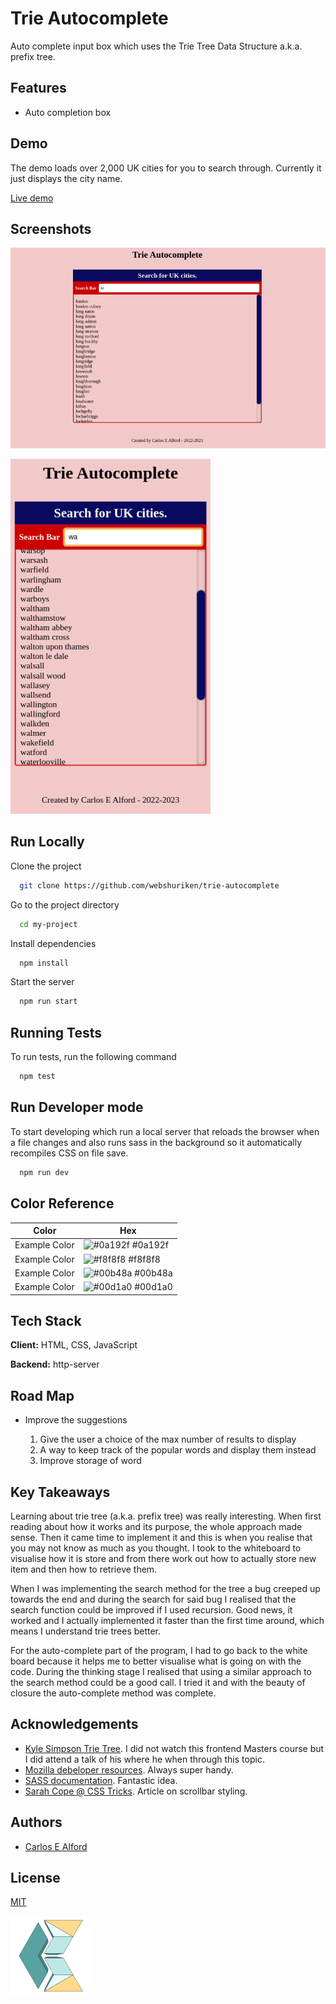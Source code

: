 # Trie Autocomplete

Auto complete input box which uses the Trie Tree Data Structure a.k.a. prefix tree.


## Features

- Auto completion box


## Demo

The demo loads over 2,000 UK cities for you to search through. Currently it just displays the city name.

[Live demo](https://webshuriken.github.io/trie-autocomplete/)


## Screenshots

![App large Screenshot](assets/screenshot-1.png)

![App mobile Screenshot](assets/screenshot-2.png)


## Run Locally

Clone the project

```bash
  git clone https://github.com/webshuriken/trie-autocomplete
```

Go to the project directory

```bash
  cd my-project
```

Install dependencies

```bash
  npm install
```

Start the server

```bash
  npm run start
```


## Running Tests

To run tests, run the following command

```bash
  npm test
```


## Run Developer mode

To start developing which run a local server that reloads the browser when a file changes and also runs sass in the background so it automatically recompiles CSS on file save.

```bash
  npm run dev
```


## Color Reference

| Color             | Hex                                                                |
| ----------------- | ------------------------------------------------------------------ |
| Example Color | ![#0a192f](https://via.placeholder.com/10/0a192f?text=+) #0a192f |
| Example Color | ![#f8f8f8](https://via.placeholder.com/10/f8f8f8?text=+) #f8f8f8 |
| Example Color | ![#00b48a](https://via.placeholder.com/10/00b48a?text=+) #00b48a |
| Example Color | ![#00d1a0](https://via.placeholder.com/10/00b48a?text=+) #00d1a0 |


## Tech Stack

**Client:** HTML, CSS, JavaScript

**Backend:** http-server


## Road Map

- Improve the suggestions
  
  1. Give the user a choice of the max number of results to display
  2. A way to keep track of the popular words and display them instead
  3. Improve storage of word 


## Key Takeaways

Learning about trie tree (a.k.a. prefix tree) was really interesting. When first reading about how it works and its purpose, the whole approach made sense. Then it came time to implement it and this is when you realise that you may not know as much as you thought. I took to the whiteboard to visualise how it is store and from there work out how to actually store new item and then how to retrieve them.

When I was implementing the search method for the tree a bug creeped up towards the end and during the search for said bug I realised that the search function could be improved if I used recursion. Good news, it worked and I actually implemented it faster than the first time around, which means I understand trie trees better.

For the auto-complete part of the program, I had to go back to the white board because it helps me to better visualise what is going on with the code. During the thinking stage I realised that using a similar approach to the search method could be a good call. I tried it and with the beauty of closure the auto-complete method was complete.


## Acknowledgements

 - [Kyle Simpson Trie Tree](https://frontendmasters.com/courses/algorithms-practice/trie-tree-data-structure/). I did not watch this frontend Masters course but I did attend a talk of his where he when through this topic.
 - [Mozilla debeloper resources](https://developer.mozilla.org/en-US/). Always super handy.
 - [SASS documentation](https://sass-lang.com/). Fantastic idea.
 - [Sarah Cope @ CSS Tricks](https://css-tricks.com/almanac/properties/s/scrollbar/). Article on scrollbar styling.


## Authors

- [Carlos E Alford](https://carlosealford.com/)


## License

[MIT](https://choosealicense.com/licenses/mit/)


![Logo](assets/ceam-logo-3d.png)

